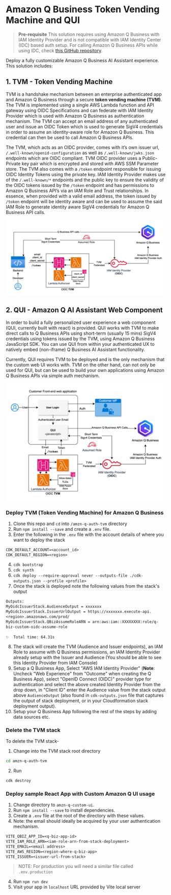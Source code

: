 # Amazon Q Business Token Vending Machine and QUI

> **Pre-requisite**
> This solution requires using Amazon Q Business with IAM Identity Provider and is not compatible with IAM Identity Center (IDC) based auth setup. For calling Amazon Q Business APIs while using IDC, check [this GitHub repository](https://github.com/aws-samples/custom-web-experience-with-amazon-q-business).


Deploy a fully customizable Amazon Q Business AI Assistant experience. This solution includes:

## 1. TVM - Token Vending Machine

TVM is a handshake mechanism between an enterprise authenticated app and Amazon Q Business through a secure **token vending machine (TVM)**. The TVM is implemented using a single AWS Lambda function and API gateway using OIDC Specifications and can federate with IAM Identity Provider which is used with Amazon Q Business as authentication mechanism. The TVM can accept an email address of any authenticated user and issue an OIDC Token which is used to generate SigV4 credentials in order to assume an identity-aware role for Amazon Q Business. This credential can then be used to call Amazon Q Business APIs. 

The TVM, which acts as an OIDC provider, comes with it’s own issuer url, `/.well-known/openid-configuration`  as well as `/.well-known/jwks.json` endpoints which are OIDC compliant. TVM OIDC provider uses a Public-Private key pair which is encrypted and stored with AWS SSM Parameter store. The TVM also comes with a `/token` endpoint responsible for issuing OIDC Identity Tokens using the private key. IAM Identity Provider makes use of the `/.well-known/*` endpoints and the public key to ensure the validity of the OIDC tokens issued by the `/token` endpoint and has permissions to Amazon Q Business API’s via an IAM Role and Trust relationships. In essence, when provided with a valid email address, the token issued by `/token` endpoint will be identity aware and can be used to assume the said IAM Role to generate identity aware SigV4 credentials for Amazon Q Business API calls.

![TVM](./images/TVM_Arch_Standalone.png)

## 2. QUI - Amazon Q AI Assistant Web Component

In order to build a fully personalized user experience a web component (QUI, currently built with react) is provided. QUI works with TVM to make direct calls to Q Business APIs using short-term (usually 15 mins) SigV4 credentials using tokens issued by the TVM, using Amazon Q Business JavaScript SDK. You can use QUI from within your authenticated UX to natively embed (non-iframe) Q Business AI Assistant functionality.

Currently, QUI requires TVM to be deployed and is the only mechanism that the custom web UI works with. TVM on the other hand, can not only be used for QUI, but can be used to build your own applications using Amazon Q Business APIs via simple auth mechanism.

![QUI](./images/TVM_Arch_QUI.png)

### Deploy TVM (Token Vending Machine) for Amazon Q Business

1. Clone this repo and `cd` into `/amzn-q-auth-tvm` directory
2. Run `npm install --save` and create a `.env` file.
3. Enter the following in the `.env` file with the account details of where you want to deploy the stack

```
CDK_DEFAULT_ACCOUNT=<account_id>
CDK_DEFAULT_REGION=<region>
```

4. `cdk bootstrap`
5. `cdk synth`
6. `cdk deploy --require-approval never --outputs-file ./cdk-outputs.json --profile <profile>`
7. Once the stack is deployed note the following values from the stack's output

```
Outputs:
MyOidcIssuerStack.AudienceOutput = xxxxxxx
MyOidcIssuerStack.IssuerUrlOutput = https://xxxxxxx.execute-api.<region>.amazonaws.com/prod/
MyOidcIssuerStack.QBizAssumeRoleARN = arn:aws:iam::XXXXXXXX:role/q-biz-custom-oidc-assume-role

✨  Total time: 64.31s
```

8. The stack will create the TVM (Audience and Issuer endpoints), an IAM Role to assume with Q Business permissions, an IAM Identity Provider already setup with the Issuer and Audience (You should be able to see this Identity Provider from IAM Console)
9. Setup a Q Business App, Select "AWS IAM Identity Provider" (**Note**: Uncheck "Web Experience" from "Outcome" when creating the Q Business App), select "OpenID Connect (OIDC)" provider type for authentication and select the above created Identity Provider from the drop down, in "Client ID" enter the Audience value from the stack output above `AudienceOutput` (also found in `cdk-outputs.json` file that captures the output of stack deployment, or in your Cloudformation stack deployment output).
10. Setup your Q Business App following the rest of the steps by adding data sources etc.

### Delete the TVM stack

To delete the TVM stack-

1. Change into the TVM stack root directory

```bash
cd amzn-q-auth-tvm
```

2. Run

```bash
cdk destroy
```

### Deploy sample React App with Custom Amazon Q UI usage

1. Change directory to `amzn-q-custom-ui`.
2. Run `npm install --save` to install dependencies.
3. Create a `.env` file at the root of the directory with these values. 
4. Note: the email should ideally be acquired by your user authentication mechanism.

```
VITE_QBIZ_APP_ID=<q-biz-app-id>
VITE_IAM_ROLE_ARN=<iam-role-arn-from-stack-deployment>
VITE_EMAIL=<email address>
VITE_AWS_REGION=<region-where-q-biz-app>
VITE_ISSUER=<issuer-url-from-stack>
```

> NOTE: For production you will need a similar file called `.env.production`

4. Run `npm run dev`
5. Visit your app in `localhost` URL provided by Vite local server

